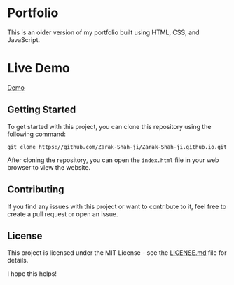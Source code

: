 
# Portfolio 

This is an older version of my portfolio built using HTML, CSS, and JavaScript.

# Live Demo 

[Demo](https://zarak-shah-ji.github.io/)


## Getting Started

To get started with this project, you can clone this repository using the following command:

```
git clone https://github.com/Zarak-Shah-ji/Zarak-Shah-ji.github.io.git
```

After cloning the repository, you can open the `index.html` file in your web browser to view the website.

## Contributing

If you find any issues with this project or want to contribute to it, feel free to create a pull request or open an issue.

## License

This project is licensed under the MIT License - see the [LICENSE.md](LICENSE.md) file for details.

I hope this helps!
